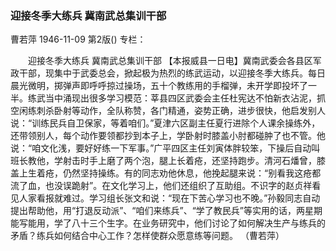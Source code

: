 ### 迎接冬季大练兵  冀南武总集训干部
曹若萍
1946-11-09
第2版()
专栏：

　　迎接冬季大练兵
    冀南武总集训干部
    【本报威县一日电】冀南武委会各县区军政干部，现集中于武委总会，掀起极为热烈的练武运动，以迎接冬季大练兵。每日晨光微明，掷弹声即呼呼掠过操场，五十个教练用的手榴弹，未开学即投坏了一半。练武当中涌现出很多学习模范：莘县四区武委会主任杜宪达不怕新衣沾泥，抓空闲练刺杀卧射等动作，全队称赞，各门精通，姿势正确，进步很快，他启发别人说：“训练民兵自卫保家，等着咱们。”夏津六区副主任夏行进除个人课余操练外，还带领别人，每个动作要领都抄到本子上，学卧射时膝盖小肘都碰肿了也不管。他说：“咱文化浅，要好好练一下军事。”广平四区主任刘寅体胖较笨，下操后自动叫班长教他，学射击时手上磨了两个泡，腿上长着疮，还坚持跑步。清河石燔曾，膝盖上生着疮，仍然坚持操练。有的同志劝他休息，他挽起腿来说：“别看我这疮都流了血，也没误跪射”。在文化学习上，他们还组织了互助组。不识字的赵贞祥看见人家看报就难过。学习组长张文和说：“现在下苦心学习也不晚。”孙毅同志自动提出帮助他，用“打退反动派”、“咱们来练兵”、“学了教民兵”等实用的话，两星期能写能用，学了八十三个生字。在业务研究中，他们讨论了如何解决生产与练兵的矛盾？练兵如何结合中心工作？怎样使群众愿意练等问题。
                （曹若萍）
